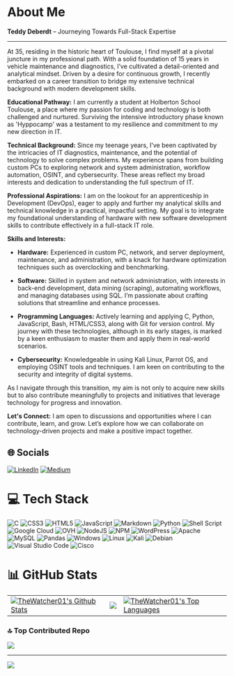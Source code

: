 # About Me

**Teddy Deberdt** – Journeying Towards Full-Stack Expertise

---

At 35, residing in the historic heart of Toulouse, I find myself at a pivotal juncture in my professional path. With a solid foundation of 15 years in vehicle maintenance and diagnostics, I’ve cultivated a detail-oriented and analytical mindset. Driven by a desire for continuous growth, I recently embarked on a career transition to bridge my extensive technical background with modern development skills.

**Educational Pathway:** I am currently a student at Holberton School Toulouse, a place where my passion for coding and technology is both challenged and nurtured. Surviving the intensive introductory phase known as 'Hyppocamp' was a testament to my resilience and commitment to my new direction in IT.

**Technical Background:** Since my teenage years, I’ve been captivated by the intricacies of IT diagnostics, maintenance, and the potential of technology to solve complex problems. My experience spans from building custom PCs to exploring network and system administration, workflow automation, OSINT, and cybersecurity. These areas reflect my broad interests and dedication to understanding the full spectrum of IT.

**Professional Aspirations:** I am on the lookout for an apprenticeship in Development (DevOps), eager to apply and further my analytical skills and technical knowledge in a practical, impactful setting. My goal is to integrate my foundational understanding of hardware with new software development skills to contribute effectively in a full-stack IT role.

**Skills and Interests:**

- **Hardware:** Experienced in custom PC, network, and server deployment, maintenance, and administration, with a knack for hardware optimization techniques such as overclocking and benchmarking.
  
- **Software:** Skilled in system and network administration, with interests in back-end development, data mining (scraping), automating workflows, and managing databases using SQL. I’m passionate about crafting solutions that streamline and enhance processes.

- **Programming Languages:** Actively learning and applying C, Python, JavaScript, Bash, HTML/CSS3, along with Git for version control. My journey with these technologies, although in its early stages, is marked by a keen enthusiasm to master them and apply them in real-world scenarios.

- **Cybersecurity:** Knowledgeable in using Kali Linux, Parrot OS, and employing OSINT tools and techniques. I am keen on contributing to the security and integrity of digital systems.

As I navigate through this transition, my aim is not only to acquire new skills but to also contribute meaningfully to projects and initiatives that leverage technology for progress and innovation.

**Let's Connect:** I am open to discussions and opportunities where I can contribute, learn, and grow. Let’s explore how we can collaborate on technology-driven projects and make a positive impact together.

## 🌐 Socials

[![LinkedIn](https://img.shields.io/badge/LinkedIn-%230077B5.svg?logo=linkedin&logoColor=white)](https://linkedin.com/in/https://www.linkedin.com/in/teddy-deberdt) [![Medium](https://img.shields.io/badge/Medium-12100E?logo=medium&logoColor=white)](https://medium.com/@https://medium.com/@teddydeberdt)

# 💻 Tech Stack

![C](https://img.shields.io/badge/c-%2300599C.svg?style=plastic&logo=c&logoColor=white) ![CSS3](https://img.shields.io/badge/css3-%231572B6.svg?style=plastic&logo=css3&logoColor=white) ![HTML5](https://img.shields.io/badge/html5-%23E34F26.svg?style=plastic&logo=html5&logoColor=white) ![JavaScript](https://img.shields.io/badge/javascript-%23323330.svg?style=plastic&logo=javascript&logoColor=%23F7DF1E) ![Markdown](https://img.shields.io/badge/markdown-%23000000.svg?style=plastic&logo=markdown&logoColor=white) ![Python](https://img.shields.io/badge/python-3670A0?style=plastic&logo=python&logoColor=ffdd54) ![Shell Script](https://img.shields.io/badge/shell_script-%23121011.svg?style=plastic&logo=gnu-bash&logoColor=white) ![Google Cloud](https://img.shields.io/badge/GoogleCloud-%234285F4.svg?style=plastic&logo=google-cloud&logoColor=white) ![OVH](https://img.shields.io/badge/ovh-%23123F6D.svg?style=plastic&logo=ovh&logoColor=#123F6D) ![NodeJS](https://img.shields.io/badge/node.js-6DA55F?style=plastic&logo=node.js&logoColor=white) ![NPM](https://img.shields.io/badge/NPM-%23CB3837.svg?style=plastic&logo=npm&logoColor=white) ![WordPress](https://img.shields.io/badge/WordPress-%23117AC9.svg?style=plastic&logo=WordPress&logoColor=white) ![Apache](https://img.shields.io/badge/apache-%23D42029.svg?style=plastic&logo=apache&logoColor=white) ![MySQL](https://img.shields.io/badge/mysql-%2300000f.svg?style=plastic&logo=mysql&logoColor=white) ![Pandas](https://img.shields.io/badge/pandas-%23150458.svg?style=plastic&logo=pandas&logoColor=white) ![Windows](https://img.shields.io/badge/Windows-0078D6?style=plastic&logo=windows&logoColor=white) ![Linux](https://img.shields.io/badge/Linux-FCC624?style=plastic&logo=linux&logoColor=black)
  ![Kali](https://img.shields.io/badge/Kali-268BEE?style=plastic&logo=kalilinux&logoColor=white) ![Debian](https://img.shields.io/badge/Debian-D70A53?style=plastic&logo=debian&logoColor=white) ![Visual Studio Code](https://img.shields.io/badge/Visual%20Studio%20Code-0078d7.svg?style=plastic&logo=visual-studio-code&logoColor=white)  ![Cisco](https://img.shields.io/badge/cisco-%23049fd9.svg?style=plastic&logo=cisco&logoColor=black)

# 📊 GitHub Stats

<table>
  <tr>
    <td>
       <a href="https://github.com/TheWatcher01"><img alt="TheWatcher01's Github Stats" src="https://github-readme-stats.vercel.app/api?username=TheWatcher01&show_icons=true&count_private=true&theme=nightowl&hide_border=true&bg_color=1d2a3a" /></a>
    </td>
    <td>
       <a href="http://www.github.com/TheWatcher01"><img src="https://github-readme-streak-stats.herokuapp.com/?user=TheWatcher01&stroke=ffffff&background=1d2a3a&ring=5BCDEC&fire=5BCDEC&currStreakNum=ffffff&currStreakLabel=5BCDEC&sideNums=ffffff&sideLabels=ffffff&dates=ffffff&hide_border=true" /></a>
    </td>
    <td>
      <a href="https://github.com/TheWatcher01"><img alt="TheWatcher01's Top Languages" src="https://github-readme-stats.vercel.app/api/top-langs/?username=TheWatcher01&langs_count=6&count_private=true&layout=compact&theme=nightowl&hide_border=true&bg_color=1d2a3a"/></a>
    </td>
  </tr>
</table>

### 🔝 Top Contributed Repo

![](https://github-contributor-stats.vercel.app/api?username=TheWatcher01&limit=5&theme=dark&combine_all_yearly_contributions=true)

---
[![](https://visitcount.itsvg.in/api?id=TheWatcher01&icon=0&color=0)](https://visitcount.itsvg.in)

<!-- Proudly created with GPRM ( https://gprm.itsvg.in ) -->